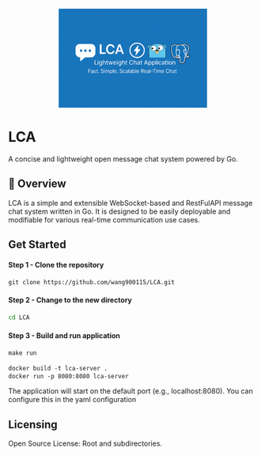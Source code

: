 <p align="center">
  <img src="assets/banner.png" alt="LCA Banner" width="300"/>
</p>

# LCA
A concise and lightweight open message chat system powered by Go.

## 🚀 Overview

LCA is a simple and extensible WebSocket-based and RestFulAPI message chat system written in Go. It is designed to be easily deployable and modifiable for various real-time communication use cases.

## Get Started 

####  Step 1 - Clone the repository
```git
git clone https://github.com/wang900115/LCA.git
```
####  Step 2 - Change to the new directory
```cmd
cd LCA
```
####  Step 3 - Build and run application
```cmd
make run
```

```docker
docker build -t lca-server .
docker run -p 8080:8080 lca-server
```
The application will start on the default port (e.g., localhost:8080). You can configure this in the yaml configuration

## Licensing
Open Source License: Root and subdirectories.
